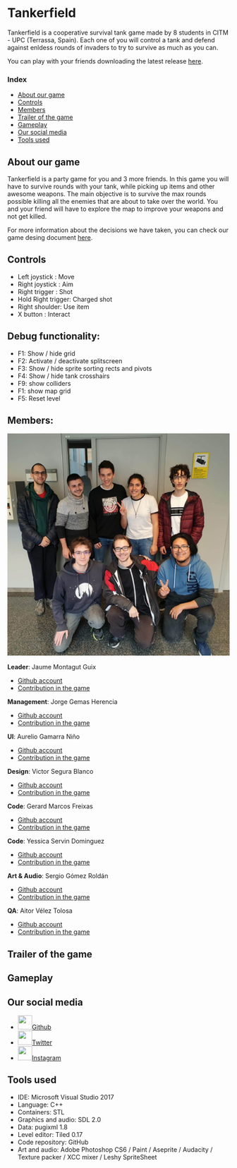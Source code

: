 ﻿# Tankerfield
Tankerfield is a cooperative survival tank game made by 8 students in CITM - UPC (Terrassa, Spain).
Each one of you will control a tank and defend against enldess rounds of invaders to try to survive as much as you can.

You can play with your friends downloading the latest release [here]().

### Index
* [About our game](https://gamificalostudio.github.io/Tankerfield/#about-our-game)
* [Controls](https://gamificalostudio.github.io/Tankerfield/#controls)
* [Members](https://gamificalostudio.github.io/Tankerfield/#members)
* [Trailer of the game](https://gamificalostudio.github.io/Tankerfield/#trailer-of-the-game)
* [Gameplay](https://gamificalostudio.github.io/Tankerfield/#gameplay)
* [Our social media](https://gamificalostudio.github.io/Tankerfield/#our-social-media)
* [Tools used](https://gamificalostudio.github.io/Tankerfield/#tools-used)

## About our game
Tankerfield is a party game for you and 3 more friends. In this game you will have to survive rounds with your tank, while picking up items and other awesome weapons. The main objective is to survive the max rounds possible killing all the enemies that are about to take over the world. You and your friend will have to explore the map to improve your weapons and not get killed.

For more information about the decisions we have taken, you can check our game desing document [here](https://github.com/gamificalostudio/Tankerfield/wiki/Game-Design-Document).

## Controls
- Left joystick : Move
- Right joystick : Aim
- Right trigger : Shot
- Hold Right trigger: Charged shot
- Right shoulder: Use item
- X button : Interact

## Debug functionality:
- F1: Show / hide grid
- F2: Activate / deactivate splitscreen
- F3: Show / hide sprite sorting rects and pivots
- F4: Show / hide tank crosshairs
- F9: show colliders
- F1: show map grid
- F5: Reset level

## Members:

![](https://github.com/gamificalostudio/Tankerfield/raw/master/docs/team_images/GroupPhoto.png)

**Leader**: Jaume Montagut Guix 
* [Github account](https://github.com/JaumeMontagut)
* [Contribution in the game](https://gamificalostudio.github.io/Tankerfield/Jaume_contribution)

**Management**:  Jorge Gemas Herencia
* [Github account](https://github.com/jorgegh2)
* [Contribution in the game](https://gamificalostudio.github.io/Tankerfield/Jorge_contribution)

**UI**: Aurelio Gamarra Niño
* [Github account](https://github.com/alejandro61299)
* [Contribution in the game](https://gamificalostudio.github.io/Tankerfield/Aurelio_contribution)

**Design**: Victor Segura Blanco
* [Github account](https://github.com/VictorSegura99)
* [Contribution in the game](https://gamificalostudio.github.io/Tankerfield/Víctor_contribution)

**Code**: Gerard Marcos Freixas
* [Github account](https://github.com/vsRushy)
* [Contribution in the game](https://gamificalostudio.github.io/Tankerfield/Gerard_contribution)

**Code**: Yessica Servin Dominguez
* [Github account](https://github.com/YessicaSD)
* [Contribution in the game](https://gamificalostudio.github.io/Tankerfield/Yessica_contribution)

**Art & Audio**: Sergio Gómez Roldán 
* [Github account](https://github.com/Sersius)
* [Contribution in the game](https://gamificalostudio.github.io/Tankerfield/Sergio_contribution)

**QA**: Aitor Vélez Tolosa 
* [Github account](https://github.com/AitorVelez)
* [Contribution in the game](https://gamificalostudio.github.io/Tankerfield/Aitor_contribution)

## Trailer of the game

## Gameplay

## Our social media
* <img width="32" height="32" src="https://cdn.iconscout.com/icon/free/png-256/github-84-436555.png">[Github](https://github.com/gamificalostudio/Tankerfield)
* <img width="32" height="32" src="https://cdn.icon-icons.com/icons2/122/PNG/128/twitter_socialnetwork_20007.png">[Twitter](https://twitter.com/gamificalo)
* <img width="32" height="32" src="https://cdn.iconscout.com/icon/free/png-256/instagram-188-498425.png">[Instagram](https://www.instagram.com/gamificalo)

## Tools used
* IDE: Microsoft Visual Studio 2017
* Language: C++
* Containers: STL
* Graphics and audio: SDL 2.0
* Data: pugixml 1.8
* Level editor: Tiled 0.17
* Code repository: GitHub
* Art and audio: Adobe Photoshop CS6 / Paint / Aseprite / Audacity / Texture packer / XCC mixer / Leshy SpriteSheet
